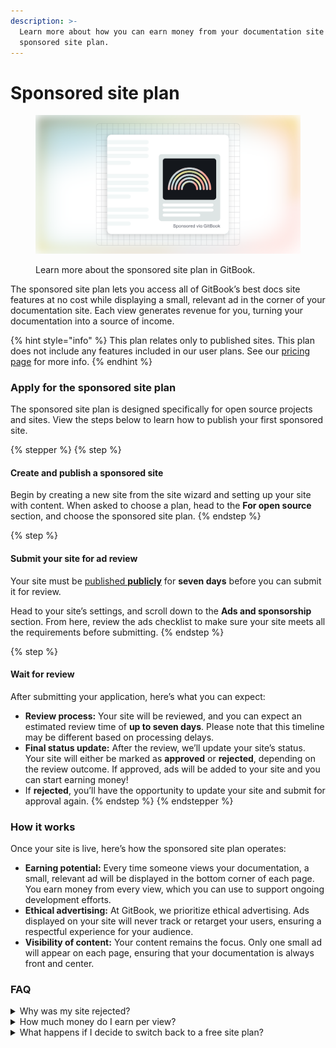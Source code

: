 ```yaml
---
description: >-
  Learn more about how you can earn money from your documentation site with our
  sponsored site plan.
---
```


# Sponsored site plan

<figure><img src="../../.gitbook/assets/10_01_25_sponsored_site_plan_hero.svg" alt=""><figcaption><p>Learn more about the sponsored site plan in GitBook.</p></figcaption></figure>

The sponsored site plan lets you access all of GitBook’s best docs site features at no cost while displaying a small, relevant ad in the corner of your documentation site. Each view generates revenue for you, turning your documentation into a source of income.

{% hint style="info" %}
This plan relates only to published sites. This plan does not include any features included in our user plans. See our [pricing page](https://www.gitbook.com/pricing) for more info.
{% endhint %}

### Apply for the sponsored site plan

The sponsored site plan is designed specifically for open source projects and sites. View the steps below to learn how to publish your first sponsored site.

{% stepper %}
{% step %}
#### Create and publish a sponsored site

Begin by creating a new site from the site wizard and setting up your site with content. When asked to choose a plan, head to the **For open source** section, and choose the sponsored site plan.
{% endstep %}

{% step %}
#### Submit your site for ad review

Your site must be [published **publicly**](../../publishing-documentation/publish-a-docs-site/public-publishing.md) for **seven days** before you can submit it for review.

Head to your site’s settings, and scroll down to the **Ads and sponsorship** section. From here, review the ads checklist to make sure your site meets all the requirements before submitting.
{% endstep %}

{% step %}
#### Wait for review

After submitting your application, here’s what you can expect:

* **Review process:** Your site will be reviewed, and you can expect an estimated review time of **up to seven days**. Please note that this timeline may be different based on processing delays.
* **Final status update:** After the review, we’ll update your site’s status. Your site will either be marked as **approved** or **rejected**, depending on the review outcome. If approved, ads will be added to your site and you can start earning money!
* If **rejected**, you’ll have the opportunity to update your site and submit for approval again.
{% endstep %}
{% endstepper %}

### How it works

Once your site is live, here’s how the sponsored site plan operates:

* **Earning potential:** Every time someone views your documentation, a small, relevant ad will be displayed in the bottom corner of each page. You earn money from every view, which you can use to support ongoing development efforts.
* **Ethical advertising:** At GitBook, we prioritize ethical advertising. Ads displayed on your site will never track or retarget your users, ensuring a respectful experience for your audience.
* **Visibility of content:** Your content remains the focus. Only one small ad will appear on each page, ensuring that your documentation is always front and center.

### FAQ

<details>

<summary>Why was my site rejected?</summary>

Your site may be rejected for the sponsored site plan for several reasons. Common reasons include, but are not limited to:

* Your project is not an open source or not-for-profit project.
* Your project is a cryptocurrency project.
* The site is not published in English as it's **primary** language.
* The site does not contain quality content.
* The site does not reach a minimum number of page views per month.

</details>

<details>

<summary>How much money do I earn per view?</summary>

The CPM (cost per 1000) fluctuates, meaning there isn't a set $ amount per view.

After your site is approved, you'll gain access to your ads dashboard, giving you more insights into how your site performs over time.

</details>

<details>

<summary>What happens if I decide to switch back to a free site plan?</summary>

The sponsored site plan includes features that are not available to sites on the free plan. Switching back to a free plan will effectively downgrade your site plan, meaning you may lose access to certain features.

</details>

